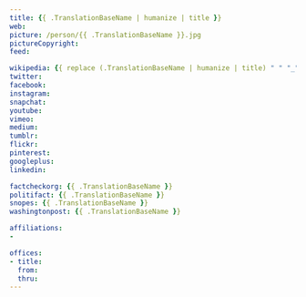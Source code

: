```yaml
---
title: {{ .TranslationBaseName | humanize | title }}
web: 
picture: /person/{{ .TranslationBaseName }}.jpg
pictureCopyright: 
feed: 

wikipedia: {{ replace (.TranslationBaseName | humanize | title) " " "_" }}
twitter: 
facebook: 
instagram: 
snapchat: 
youtube: 
vimeo: 
medium: 
tumblr: 
flickr: 
pinterest: 
googleplus: 
linkedin: 

factcheckorg: {{ .TranslationBaseName }}
politifact: {{ .TranslationBaseName }}
snopes: {{ .TranslationBaseName }}
washingtonpost: {{ .TranslationBaseName }}

affiliations:
- 

offices:
- title: 
  from: 
  thru: 
---
```

